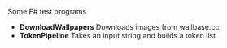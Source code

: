 Some F# test programs

- **DownloadWallpapers**
Downloads images from wallbase.cc
- **TokenPipeline**
Takes an input string and builds a token list
